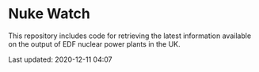 # Nuke Watch

This repository includes code for retrieving the latest information available on the output of EDF nuclear power plants in the UK.

Last updated: 2020-12-11 04:07